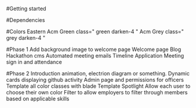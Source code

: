 #Getting started

#Dependencies

#Colors
Eastern Acm Green class=" green darken-4 "
Acm Grey class=" grey darken-4 "

#Phase 1
Add background image to welcome page
Welcome page
Blog
Hackathon cms 
Automated meeting emails
Timeline
Application
Meeting sign in and attendance

#Phase 2
Introduction animation, electrion diagram or something.
Dynamic cards displaying github activity
Admin page and permissions for officers
Template all color classes with blade
Template Spotlight
Allow each user to choose their own color
Filter to allow employers to filter through members based on applicable skills